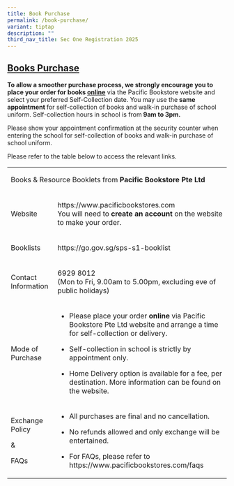 ```yaml
---
title: Book Purchase
permalink: /book-purchase/
variant: tiptap
description: ""
third_nav_title: Sec One Registration 2025
---
```

<h2><strong><u>Books Purchase</u></strong></h2>
<p><strong>To allow a smoother purchase process, we strongly encourage you to place your order for books <u>online</u></strong> via
the Pacific Bookstore website and select your preferred Self-Collection
date. You may use the<strong> same appointment </strong>for self-collection
of books and walk-in purchase of school uniform. Self-collection hours
in school is from<strong> 9am to 3pm.</strong>
</p>
<p></p>
<p>Please show your appointment confirmation at the security counter when
entering the school for self-collection of books and walk-in purchase of
school uniform.</p>
<p></p>
<p>Please refer to the table below to access the relevant links.</p>
<table style="minWidth: 50px">
<colgroup>
<col>
<col>
</colgroup>
<tbody>
<tr>
<td rowspan="1" colspan="2">
<p>Books &amp; Resource Booklets from <strong>Pacific Bookstore Pte Ltd</strong>
</p>
</td>
</tr>
<tr>
<td rowspan="1" colspan="1">
<p>Website</p>
</td>
<td rowspan="1" colspan="1">
<p><a rel="noopener noreferrer nofollow" target="_blank">https://www.pacificbookstores.com</a>
<br>You will need to <strong>create an account</strong> on the website to make
your order.</p>
</td>
</tr>
<tr>
<td rowspan="1" colspan="1">
<p>Booklists</p>
</td>
<td rowspan="1" colspan="1">
<p><a rel="noopener noreferrer nofollow" target="_blank">https://go.gov.sg/sps-s1-booklist</a>
</p>
</td>
</tr>
<tr>
<td rowspan="1" colspan="1">
<p>Contact Information</p>
</td>
<td rowspan="1" colspan="1">
<p>6929 8012
<br>(Mon to Fri, 9.00am to 5.00pm, excluding eve of public holidays)</p>
</td>
</tr>
<tr>
<td rowspan="1" colspan="1">
<p>Mode of Purchase</p>
</td>
<td rowspan="1" colspan="1">
<ul data-tight="true" class="tight">
<li>
<p>Please place your order <strong>online</strong> via Pacific Bookstore Pte
Ltd website and arrange a time for self-collection or delivery.</p>
</li>
<li>
<p>Self-collection in school is strictly by appointment only.</p>
</li>
<li>
<p>Home Delivery option is available for a fee, per destination. More information
can be found on the website.</p>
</li>
</ul>
</td>
</tr>
<tr>
<td rowspan="1" colspan="1">
<p>Exchange Policy</p>
<p>&amp;</p>
<p>FAQs</p>
</td>
<td rowspan="1" colspan="1">
<ul data-tight="true" class="tight">
<li>
<p>All purchases are final and no cancellation.</p>
</li>
<li>
<p>No refunds allowed and only exchange will be entertained.</p>
</li>
<li>
<p>For FAQs, please refer to <a rel="noopener noreferrer nofollow" target="_blank">https://www.pacificbookstores.com/faqs</a>
</p>
</li>
</ul>
</td>
</tr>
</tbody>
</table>
<p>&nbsp;</p>